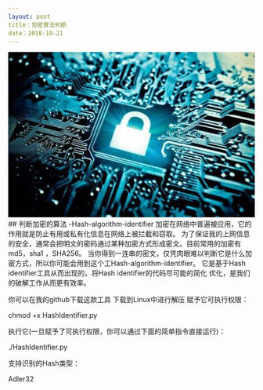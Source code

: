 ```yaml
---
layout: post
title：加密算法判断
date：2018-10-21
---
```

<img src="/images/fulls/hash.jpg" class="fit image">
## 判断加密的算法 -Hash-algorithm-identifier
   <!--more-->
   加密在网络中普遍被应用，它的作用就是防止有用或私有化信息在网络上被拦截和窃取。
   为了保证我的上网信息的安全，通常会把明文的密码通过某种加密方式形成密文。目前常用的加密有md5，sha1 ，SHA256。
当你得到一连串的密文，仅凭肉眼难以判断它是什么加密方式，所以你可能会用到这个工Hash-algorithm-identifier。
它是基于Hash identifier工具从而出现的，将Hash identifier的代码尽可能的简化 优化，是我们的破解工作从而更有效率。


你可以在我的<a>github<a/>下载这款工具
下载到Linux中进行解压
赋予它可执行权限：

chmod +x HashIdentifier.py

执行它(一旦赋予了可执行权限，你可以通过下面的简单指令直接运行)：

./HashIdentifier.py

支持识别的Hash类型：

Adler32



